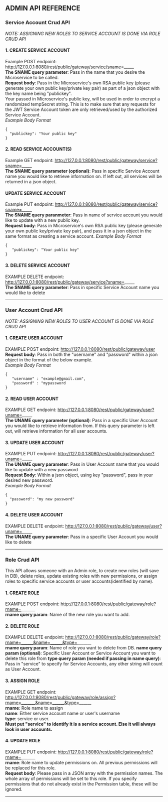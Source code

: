 ## ADMIN API REFERENCE
### Service Account Crud API
*NOTE: ASSIGNING NEW ROLES TO SERVICE ACCOUNT IS DONE VIA ROLE CRUD API*
#### 1. CREATE SERVICE ACCOUNT
Example  POST endpoint:
http://127.0.0.1:8080/rest/public/gateway/service/sname=_____ </br>
**The SNAME query parameter**: Pass in the name that you desire the Microservice to be called.<br/>
**Request body**: Pass in the Microservice's own RSA public key (please generate your own public key/private key pair) as part of a json object with the key name being "publickey". <br/>
Your passed in Microservice's public key, will be used in order to encrypt a randomized tempSecret string. This is to make sure that any requests for the JWT Service Account token are only retrieved/used by the authorized Service Account. <br/>
*Example Body Format*
```
{ 
  "publickey": "Your public key"
}
```
#### 2. READ SERVICE ACCOUNT(S)
Example GET endpoint:
http://127.0.0.1:8080/rest/public/gateway/service?sname=_____ </br>
**The SNAME query parameter (optional)**: Pass in specific Service Account name you would like to retrieve information on. If left out, all services will be returned in a json object. </br>
#### UPDATE SERVICE ACCOUNT
Example PUT endpoint:
http://127.0.0.1:8080/rest/public/gateway/service?sname=_____ </br>
**The SNAME query paranmeter**: Pass in name of service account you would like to update with a new public key. </br>
**Request body**: Pass in Microservice's own RSA public key (please generate your own public key/private key pair), and pass it in a json object in the same format as creating a service account.
*Example Body Format*
```
{
   "publickey": "Your public key"
}
```
#### 3. DELETE SERVICE ACCOUNT
EXAMPLE DELETE endpoint:
http://127.0.0.1:8080/rest/public/gateway/service?sname=_____ </br>
**The SNAME query parameter**: Pass in specific Service Account name you would like to delete 

---
### User Account Crud API
*NOTE: ASSIGNING NEW ROLES TO USER ACCOUNT IS DONE VIA ROLE CRUD API*
#### 1. CREATE USER ACCOUNT
EXAMPLE POST endpoint:
http://127.0.0.1:8080/rest/public/gateway/user </br>
**Request body**: Pass in both the "username" and "password" within a json object in the format of the below example. </br>
*Example Body Format*
```
{
   "username" : "example@gmail.com",
   "password" : "mypassword
}
```
#### 2. READ USER ACCOUNT
EXAMPLE GET endpoint:
http://127.0.0.1:8080/rest/public/gateway/user?uname=_____ </br>
**The UNAME query parameter (optional)**: Pass in a specific User Account you would like to retrieve information from. If this
query parameter is left out, will retrieve information for all user accounts. </br>
#### 3. UPDATE USER ACCOUNT
EXAMPLE PUT endpoint:
http://127.0.0.1:8080/rest/public/gateway/user?uname=_____ </br>
**The UNAME query parameter**: Pass in User Account name that you would like to update with a new password </br>
**Request Body**: Within a json object, using key "password", pass in your desired new password. </br>
*Example Body Format*
```
{
  "password": "my new password"
}
```
#### 4. DELETE USER ACCOUNT
EXAMPLE DELETE endpoint:
http://127.0.0.1:8080/rest/public/gateway/user?uname=_____ </br>
**The UNAME query parameter**: Pass in a specific User Account you would like to delete </br>

---
### Role Crud API 
This API allows someone with an Admin role, to create new roles (will save in DB), delete roles, update existing roles with new permissions, or assign roles to specific service accounts or user accounts(identified by name).
#### 1. CREATE ROLE
EXAMPLE POST endpoint:
http://127.0.0.1:8080/rest/public/gateway/role?rname=_______ </br>
**rname query param**: Name of the new role you want to add. 
#### 2. DELETE ROLE
EXAMPLE DELETE endpoint:
http://127.0.0.1:8080/rest/public/gateway/role?rname=______&name=______&type=_______ </br>
**rname query param**: Name of role you want to delete from DB.
**name query param (optional)**: Specific User Account or Service Account you want to delete this role from
**type query param (needed if passing in name query)**: Pass in "service" to specify for Service Accounts, any other string will count as User Account.
#### 3. ASSIGN ROLE
EXAMPLE GET endpoint:
http://127.0.0.1:8080/rest/public/gateway/role/assign?rname=_______&name=______&type=______ </br>
**rname**: Role name to assign  <br/>
**name**: Either service account name or user's username <br/>
**type**: service or user. <br/> **Must put "service" to identify it is a service account. Else it will always look in user accounts.**
#### 4. UPDATE ROLE
EXAMPLE PUT endpoint:
http://127.0.0.1:8080/rest/public/gateway/role?rname=_______ </br>
**rname**: Role name to update permissions on. All previous permissions will be replaced for this role. <br/>
**Request body**: Please pass in a JSON array with the permission names. The whole array of permissions will be set to this role. If you specify permissions that do not already exist in the Permission table, these will be ignored.  <br/>

---
